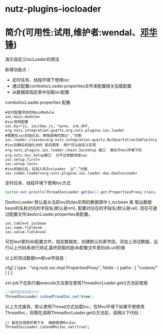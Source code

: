 



nutz-plugins-iocloader
==================================

简介(可用性:试用,维护者:wendal、[邓华锋](http://dhf.ink))
==================================

演示自定义IocLoader的用法

新增功能点：
* 定时任务、线程环境下使用Ioc
* 通过配置comboIocLoader.properties文件来配置相关加载配置
* 从数据库指定表中加载ioc配置

comboIocLoader.properties 配置
```Shell
#也可配置项目的MainModule
ioc.main.module=
#ioc常规配置
ioc.by=*js, ioc/dao.js, *anno, ink.dhf, org.nutz.integration.quartz,org.nutz.plugins.ioc.loader
#需要在ioc初始化后，单独调用的类以","分割
ioc.loader.classes=org.nutz.integration.quartz.NutQuartzCronJobFactory,org.nutz.plugins.ioc.loader.TestIocBean1
#ioc加载后初始化动作 前后顺序  用户可以自定义实现org.nutz.plugins.ioc.loader.chain.IocSetup 接口  类似于mvc环境下的org.nutz.mvc.Setup接口  只不过参数改成ioc
ioc.setup.first=
ioc.setup.last=
#ioc初始化后，后加入的IocLoader  以“,”分割
ioc.combo.loader=org.nutz.plugins.ioc.loader.dao.DaoIocLoader
```


定时任务、线程环境下使用Ioc方式
```Java
System.out.println(ThreadIocLoader.getIoc().get(PropertiesProxy.class, "cfg").get("db.url"));
```

DaoIocLoader 默认是从当前ioc的dao实例的数据源中 t_iocbean 表 取出数据  bean的名称对应的字段名(默认是nm),
  配置对应在的字段名(默认是val). 现在可通过配置文件daoIocLoader.properties来配置。

```Shell
ioc.table=t_iocbean
ioc.name.field=nm
ioc.value.field=val
```


 可在test里的db配置文件，指定数据库，创建默认的表字段，添加上测试数据，运行以上代码来进行测试,最终获取的是db配置文件里的db.url的值


 以上的测试数据nm和val字段是：

 cfg| {
		type : "org.nutz.ioc.impl.PropertiesProxy",
		fields : {
			paths : [ "custom/" ]
		}
	}

xxl-job下在执行器execute方法里在使用ThreadIocLoader.get()方法前使用

```java
//强制使用线程方式
ThreadIocLoader.isUsedTreadIoc.set(true);
```

以上方式废弃，默认使用Thread方式加载Ioc，在Mvc环境下如果不想使用ThreadIoc，则需在调用ThreadIocLoader.get()方法前，调用以下代码：

```
// 是否在线程环境下与  强制使用MvcIoc
ThreadIocLoader.isUsedMvcIoc.set(true);
```


